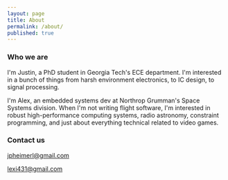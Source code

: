 ```yaml
---
layout: page
title: About
permalink: /about/
published: true
---
```




### Who we are

I'm Justin, a PhD student in Georgia Tech's ECE department. I'm interested in a bunch of things from harsh environment electronics, to IC design, to signal processing. 

I'm Alex, an embedded systems dev at Northrop Grumman's Space Systems division. When I'm not writing flight software, I'm interested in robust high-performance computing systems, radio astronomy, constraint programming, and just about everything technical related to video games.

### Contact us

[jpheimerl@gmail.com](mailto:jpheimerl@gmail.com)

[lexi431@gmail.com](mailto:lexi431@gmail.com)